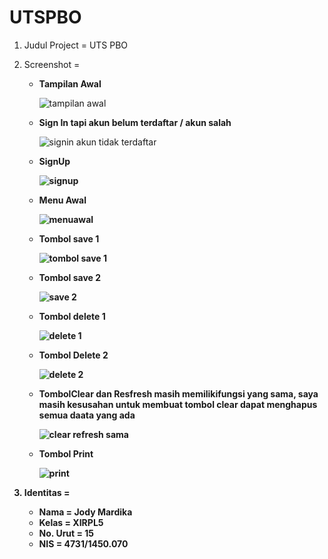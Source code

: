 # UTSPBO

1. Judul Project = UTS PBO

2. Screenshot    = 

    * <b> Tampilan Awal</b>
    
      ![tampilan awal](https://cloud.githubusercontent.com/assets/22114252/24038103/a5956430-0b32-11e7-83e0-c212dad602e9.PNG)
      
    * <b> Sign In tapi akun belum terdaftar / akun salah </b>
    
      ![signin akun tidak terdaftar](https://cloud.githubusercontent.com/assets/22114252/24038102/a58fcb10-0b32-11e7-97af-7b81e83af9a4.PNG)
    
    * <b> SignUp
      
      ![signup](https://cloud.githubusercontent.com/assets/22114252/24038104/a59537da-0b32-11e7-85a5-b2a443aec42d.PNG) <b>
      
    * <b> Menu Awal </b>
    
      ![menuawal](https://cloud.githubusercontent.com/assets/22114252/24038105/a5962bea-0b32-11e7-9de9-b4b18f082c10.PNG)
      
    * <b> Tombol save 1 </b>
    
      ![tombol save 1](https://cloud.githubusercontent.com/assets/22114252/24038106/a59cad1c-0b32-11e7-852c-9b1006621896.PNG)
      
    * <b> Tombol save 2 </b>
     
      ![save 2](https://cloud.githubusercontent.com/assets/22114252/24038108/a5c7044a-0b32-11e7-86d3-85416547d1ef.PNG)
      
    * <b> Tombol delete 1 </b>
    
       ![delete 1](https://cloud.githubusercontent.com/assets/22114252/24038109/a5c8e8aa-0b32-11e7-8aaf-6e707f47b88b.PNG)
       
    * <b> Tombol Delete 2 </b>
    
       ![delete 2](https://cloud.githubusercontent.com/assets/22114252/24038110/a5cfd610-0b32-11e7-9529-ecd45bc1eb40.PNG)
       
    * <b> TombolClear dan Resfresh masih memilikifungsi yang sama, saya masih kesusahan untuk membuat tombol clear dapat menghapus semua daata yang ada
    
       ![clear refresh sama](https://cloud.githubusercontent.com/assets/22114252/24038111/a5d7cde8-0b32-11e7-9a1f-f111535feee1.PNG)
       
    * <b> Tombol Print </b>
       
       ![print](https://cloud.githubusercontent.com/assets/22114252/24038101/a58d0ede-0b32-11e7-9fda-f6553d612eb1.PNG)
        
3. Identitas     = 
    
    * Nama = Jody Mardika
    * Kelas = XIRPL5
    * No. Urut = 15
    * NIS = 4731/1450.070
